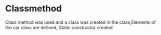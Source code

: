 # Classmethod
 Class method was used and a class was created in the class,Elements of the car class are defined, Static constructor created
